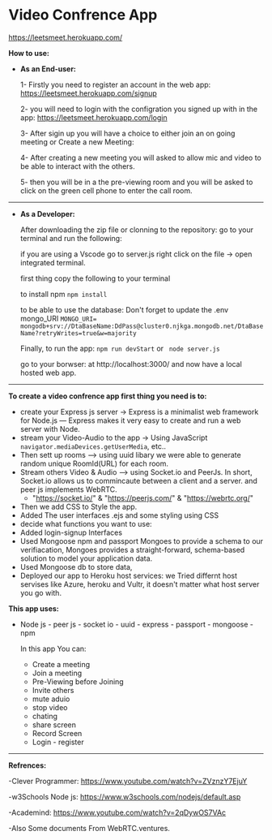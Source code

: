 # Video Confrence App 
https://leetsmeet.herokuapp.com/ 

**How to use:**

* **As an End-user:**

     1- Firstly you need to register an account in the web app: https://leetsmeet.herokuapp.com/signup

     2- you will need to login with the configration you signed up with in the app: https://leetsmeet.herokuapp.com/login

     3- After sigin up you will have a choice to either join an on going meeting or Create a new Meeting:

     4- After creating a new meeting you will asked to allow mic and video to be able to interact with the others. 

     5- then you will be in a the pre-viewing room and you will be asked to click on the green cell phone to enter the call room.
 ------------------------------------------------------------------------------------------------------------------------------------------------------------------------------
 
* **As a Developer:**

    After downloading the zip file or clonning to the repository: 
    go to your terminal and run the following: 

    if you are using a Vscode go to server.js right click on the file -> open integrated terminal. 

    first thing copy the following to your terminal

    to install npm 
    `npm install` 

    to be able to use the database: Don't forget to update the .env  mongo_URI 
    `MONGO_URI= mongodb+srv://DtaBaseName:DdPass@cluster0.njkga.mongodb.net/DtaBaseName?retryWrites=true&w=majority` 

    Finally, to run the app: 
    `npm run devStart` or ` node server.js`

    go to your borwser: at http://localhost:3000/ and now have a local hosted web app.
-------------------------------------------------------------------------------------------------------------------------------------------------------------------------------
**To create a video confrence app first thing you need is to:**

- create your Express js server ->  Express is a minimalist web framework for Node.js — Express makes it very easy to create and run a web server with Node.
- stream your Video-Audio to the app -> Using JavaScript `navigator.mediaDevices.getUserMedia`, etc.. 
- Then sett up rooms --> using uuid libary we were able to generate random unique RoomId(URL) for each room.
- Stream others Video & Audio -->  using Socket.io and PeerJs. In short, Socket.io allows us to commincaute between a client and a server. and peer js implements WebRTC. 
    - "https://socket.io/" & "https://peerjs.com/" & "https://webrtc.org/" 
- Then we add CSS to Style the app. 
- Added The user interfaces .ejs and some styling using CSS
- decide what functions you want to use: 
- Added login-signup Interfaces
- Used Mongoose npm and passport Mongoes to provide a schema to our verifiacation, Mongoes provides a straight-forward, schema-based solution to model your application data.
- Used Mongoose db to store data, 
- Deployed our app to Heroku host services: we Tried differnt host servises like Azure, heroku and Vultr, it doesn't matter what host server you go with.  


**This app uses:**
- Node js - peer js - socket io - uuid - express - passport - mongoose - npm 

     
   In this app You can: 
     - Create a meeting
     - Join a meeting
     - Pre-Viewing before Joining
     - Invite others
     - mute aduio
     - stop video
     - chating
     - share screen
     - Record Screen
     - Login - register
-------------------------------------------------------------------------------------------------------------------------------------------------------------------------------
**Refrences:**

-Clever Programmer: https://www.youtube.com/watch?v=ZVznzY7EjuY

-w3Schools Node js: https://www.w3schools.com/nodejs/default.asp

-Academind: https://www.youtube.com/watch?v=2qDywOS7VAc 

-Also Some documents From WebRTC.ventures.



